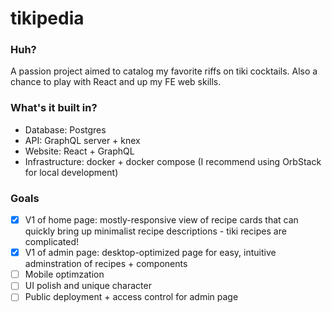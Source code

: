 # tikipedia

### Huh?
A passion project aimed to catalog my favorite riffs on tiki cocktails. Also a chance to play with React and up my FE web skills.

### What's it built in?
- Database: Postgres
- API: GraphQL server + knex
- Website: React + GraphQL
- Infrastructure: docker + docker compose (I recommend using OrbStack for local development)

### Goals
- [X] V1 of home page: mostly-responsive view of recipe cards that can quickly bring up minimalist recipe descriptions - tiki recipes are complicated!
- [X] V1 of admin page: desktop-optimized page for easy, intuitive adminstration of recipes + components
- [ ] Mobile optimzation
- [ ] UI polish and unique character
- [ ] Public deployment + access control for admin page
